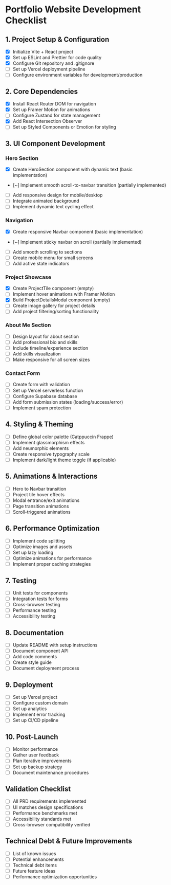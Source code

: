 # Portfolio Website Development Checklist

## 1. Project Setup & Configuration

- [x] Initialize Vite + React project
- [x] Set up ESLint and Prettier for code quality
- [x] Configure Git repository and .gitignore
- [ ] Set up Vercel deployment pipeline
- [ ] Configure environment variables for development/production

## 2. Core Dependencies

- [x] Install React Router DOM for navigation
- [x] Set up Framer Motion for animations
- [ ] Configure Zustand for state management
- [x] Add React Intersection Observer
- [ ] Set up Styled Components or Emotion for styling

## 3. UI Component Development

### Hero Section

- [x] Create HeroSection component with dynamic text (basic implementation)
- [~] Implement smooth scroll-to-navbar transition (partially implemented)
- [ ] Add responsive design for mobile/desktop
- [ ] Integrate animated background
- [ ] Implement dynamic text cycling effect

### Navigation

- [x] Create responsive Navbar component (basic implementation)
- [~] Implement sticky navbar on scroll (partially implemented)
- [ ] Add smooth scrolling to sections
- [ ] Create mobile menu for small screens
- [ ] Add active state indicators

### Project Showcase

- [x] Create ProjectTile component (empty)
- [ ] Implement hover animations with Framer Motion
- [x] Build ProjectDetailsModal component (empty)
- [ ] Create image gallery for project details
- [ ] Add project filtering/sorting functionality

### About Me Section
- [ ] Design layout for about section
- [ ] Add professional bio and skills
- [ ] Include timeline/experience section
- [ ] Add skills visualization
- [ ] Make responsive for all screen sizes

### Contact Form
- [ ] Create form with validation
- [ ] Set up Vercel serverless function
- [ ] Configure Supabase database
- [ ] Add form submission states (loading/success/error)
- [ ] Implement spam protection

## 4. Styling & Theming
- [ ] Define global color palette (Catppuccin Frappe)
- [ ] Implement glassmorphism effects
- [ ] Add neumorphic elements
- [ ] Create responsive typography scale
- [ ] Implement dark/light theme toggle (if applicable)

## 5. Animations & Interactions
- [ ] Hero to Navbar transition
- [ ] Project tile hover effects
- [ ] Modal entrance/exit animations
- [ ] Page transition animations
- [ ] Scroll-triggered animations

## 6. Performance Optimization
- [ ] Implement code splitting
- [ ] Optimize images and assets
- [ ] Set up lazy loading
- [ ] Optimize animations for performance
- [ ] Implement proper caching strategies

## 7. Testing
- [ ] Unit tests for components
- [ ] Integration tests for forms
- [ ] Cross-browser testing
- [ ] Performance testing
- [ ] Accessibility testing

## 8. Documentation
- [ ] Update README with setup instructions
- [ ] Document component API
- [ ] Add code comments
- [ ] Create style guide
- [ ] Document deployment process

## 9. Deployment
- [ ] Set up Vercel project
- [ ] Configure custom domain
- [ ] Set up analytics
- [ ] Implement error tracking
- [ ] Set up CI/CD pipeline

## 10. Post-Launch
- [ ] Monitor performance
- [ ] Gather user feedback
- [ ] Plan iterative improvements
- [ ] Set up backup strategy
- [ ] Document maintenance procedures

## Validation Checklist
- [ ] All PRD requirements implemented
- [ ] UI matches design specifications
- [ ] Performance benchmarks met
- [ ] Accessibility standards met
- [ ] Cross-browser compatibility verified

## Technical Debt & Future Improvements
- [ ] List of known issues
- [ ] Potential enhancements
- [ ] Technical debt items
- [ ] Future feature ideas
- [ ] Performance optimization opportunities
